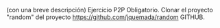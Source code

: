 (con una breve descripción)
Ejercicio P2P Obligatorio.
Clonar el proyecto "random" del proyecto https://github.com/jquemada/random GITHUB.